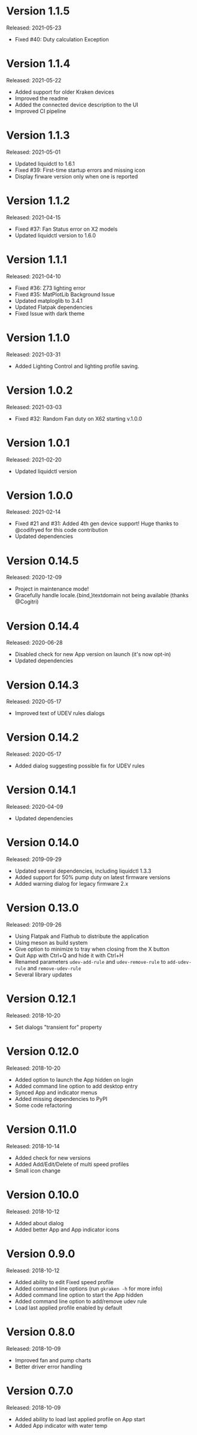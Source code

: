 Version 1.1.5
=============
Released: 2021-05-23

 * Fixed #40: Duty calculation Exception

Version 1.1.4
=============
Released: 2021-05-22

 * Added support for older Kraken devices
 * Improved the readme
 * Added the connected device description to the UI
 * Improved CI pipeline

Version 1.1.3
=============
Released: 2021-05-01

 * Updated liquidctl to 1.6.1
 * Fixed #39: First-time startup errors and missing icon
 * Display firware version only when one is reported

Version 1.1.2
=============
Released: 2021-04-15

 * Fixed #37: Fan Status error on X2 models
 * Updated liquidctl version to 1.6.0

Version 1.1.1
=============
Released: 2021-04-10

 * Fixed #36: Z73 lighting error
 * Fixed #35: MatPlotLib Background Issue
 * Updated matploglib to 3.4.1
 * Updated Flatpak dependencies
 * Fixed Issue with dark theme

Version 1.1.0
=============
Released: 2021-03-31

 * Added Lighting Control and lighting profile saving.

Version 1.0.2
=============
Released: 2021-03-03

 * Fixed #32: Random Fan duty on X62 starting v.1.0.0

Version 1.0.1
=============
Released: 2021-02-20

 * Updated liquidctl version

Version 1.0.0
=============
Released: 2021-02-14

 * Fixed #21 and #31: Added 4th gen device support! Huge thanks to @codifryed
   for this code contribution
 * Updated dependencies

Version 0.14.5
==============
Released: 2020-12-09

 * Project in maintenance mode!
 * Gracefully handle locale.{bind,}textdomain not being available (thanks
   @Cogitri)

Version 0.14.4
==============
Released: 2020-06-28

 * Disabled check for new App version on launch (it's now opt-in)
 * Updated dependencies

Version 0.14.3
==============
Released: 2020-05-17

 * Improved text of UDEV rules dialogs

Version 0.14.2
==============
Released: 2020-05-17

 * Added dialog suggesting possible fix for UDEV rules

Version 0.14.1
==============
Released: 2020-04-09

 * Updated dependencies

Version 0.14.0
==============
Released: 2019-09-29

 * Updated several dependencies, including liquidctl 1.3.3
 * Added support for 50% pump duty on latest firmware versions
 * Added warning dialog for legacy firmware 2.x

Version 0.13.0
==============
Released: 2019-09-26

 * Using Flatpak and Flathub to distribute the application
 * Using meson as build system
 * Give option to minimize to tray when closing from the X button
 * Quit App with Ctrl+Q and hide it with Ctrl+H
 * Renamed parameters `udev-add-rule` and `udev-remove-rule` to `add-udev-rule`
   and `remove-udev-rule`
 * Several library updates

Version 0.12.1
==============
Released: 2018-10-20

 * Set dialogs "transient for" property

Version 0.12.0
==============
Released: 2018-10-20

 * Added option to launch the App hidden on login
 * Added command line option to add desktop entry
 * Synced App and indicator menus
 * Added missing dependencies to PyPI
 * Some code refactoring

Version 0.11.0
==============
Released: 2018-10-14

 * Added check for new versions
 * Added Add/Edit/Delete of multi speed profiles
 * Small icon change

Version 0.10.0
==============
Released: 2018-10-12

 * Added about dialog
 * Added better App and App indicator icons

Version 0.9.0
=============
Released: 2018-10-12

 * Added ability to edit Fixed speed profile
 * Added command line options (run `gkraken -h` for more info)
 * Added command line option to start the App hidden
 * Added command line option to add/remove udev rule
 * Load last applied profile enabled by default

Version 0.8.0
=============
Released: 2018-10-09

 * Improved fan and pump charts
 * Better driver error handling

Version 0.7.0
=============
Released: 2018-10-09

 * Added ability to load last applied profile on App start
 * Added App indicator with water temp

